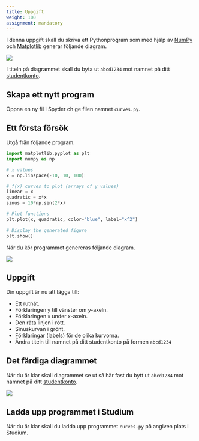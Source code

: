 ```yaml
---
title: Uppgift
weight: 100
assignment: mandatory
---
```


I denna uppgift skall du skriva ett Pythonprogram som med hjälp av
[NumPy](../numpy) och [Matplotlib](../matplotlib) generar följande diagram. 

![](/images/python/assignment/final-diagram.png)

I titeln på diagrammet skall du byta ut `abcd1234` mot namnet på ditt
[studentkonto](/preparation/#studentkonto). 

## Skapa ett nytt program

Öppna en ny fil i Spyder ch ge filen namnet `curves.py`.

## Ett första försök

Utgå från följande program. 

``` python
import matplotlib.pyplot as plt
import numpy as np

# x values
x = np.linspace(-10, 10, 100)

# f(x) curves to plot (arrays of y values)
linear = x
quadratic = x*x
sinus = 10*np.sin(2*x)

# Plot functions
plt.plot(x, quadratic, color="blue", label="x^2")

# Display the generated figure
plt.show()
```

När du kör programmet genereras följande diagram. 

![](/images/python/assignment/skeleton-diagram.png)

## Uppgift

Din uppgift är nu att lägga till:

- Ett rutnät. 
- Förklaringen `y` till vänster om y-axeln.
- Förklaringen `x` under x-axeln. 
- Den räta linjen i rött. 
- Sinuskurvan i grönt.
- Förklaringar (labels) för de olika kurvorna.
- Ändra titeln till namnet på ditt studentkonto på formen `abcd1234`
  
## Det färdiga diagrammet 

När du är klar skall diagrammet se ut så här fast du bytt ut `abcd1234` mot
namnet på ditt [studentkonto](/preparation/#studentkonto). 

![](/images/python/assignment/final-diagram.png)

## Ladda upp programmet i Studium

När du är klar skall du ladda upp programmet `curves.py` på angiven plats i
Studium.